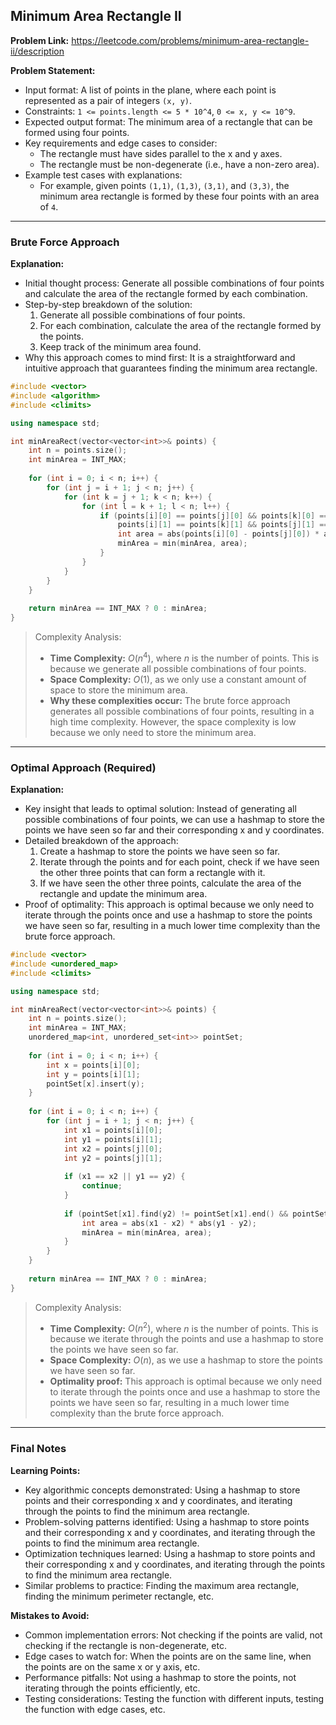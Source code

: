 ## Minimum Area Rectangle II
**Problem Link:** https://leetcode.com/problems/minimum-area-rectangle-ii/description

**Problem Statement:**
- Input format: A list of points in the plane, where each point is represented as a pair of integers `(x, y)`.
- Constraints: `1 <= points.length <= 5 * 10^4`, `0 <= x, y <= 10^9`.
- Expected output format: The minimum area of a rectangle that can be formed using four points.
- Key requirements and edge cases to consider:
  - The rectangle must have sides parallel to the x and y axes.
  - The rectangle must be non-degenerate (i.e., have a non-zero area).
- Example test cases with explanations:
  - For example, given points `(1,1)`, `(1,3)`, `(3,1)`, and `(3,3)`, the minimum area rectangle is formed by these four points with an area of `4`.

---

### Brute Force Approach
**Explanation:**
- Initial thought process: Generate all possible combinations of four points and calculate the area of the rectangle formed by each combination.
- Step-by-step breakdown of the solution:
  1. Generate all possible combinations of four points.
  2. For each combination, calculate the area of the rectangle formed by the points.
  3. Keep track of the minimum area found.
- Why this approach comes to mind first: It is a straightforward and intuitive approach that guarantees finding the minimum area rectangle.

```cpp
#include <vector>
#include <algorithm>
#include <climits>

using namespace std;

int minAreaRect(vector<vector<int>>& points) {
    int n = points.size();
    int minArea = INT_MAX;
    
    for (int i = 0; i < n; i++) {
        for (int j = i + 1; j < n; j++) {
            for (int k = j + 1; k < n; k++) {
                for (int l = k + 1; l < n; l++) {
                    if (points[i][0] == points[j][0] && points[k][0] == points[l][0] &&
                        points[i][1] == points[k][1] && points[j][1] == points[l][1]) {
                        int area = abs(points[i][0] - points[j][0]) * abs(points[i][1] - points[k][1]);
                        minArea = min(minArea, area);
                    }
                }
            }
        }
    }
    
    return minArea == INT_MAX ? 0 : minArea;
}
```

> Complexity Analysis:
> - **Time Complexity:** $O(n^4)$, where $n$ is the number of points. This is because we generate all possible combinations of four points.
> - **Space Complexity:** $O(1)$, as we only use a constant amount of space to store the minimum area.
> - **Why these complexities occur:** The brute force approach generates all possible combinations of four points, resulting in a high time complexity. However, the space complexity is low because we only need to store the minimum area.

---

### Optimal Approach (Required)
**Explanation:**
- Key insight that leads to optimal solution: Instead of generating all possible combinations of four points, we can use a hashmap to store the points we have seen so far and their corresponding x and y coordinates.
- Detailed breakdown of the approach:
  1. Create a hashmap to store the points we have seen so far.
  2. Iterate through the points and for each point, check if we have seen the other three points that can form a rectangle with it.
  3. If we have seen the other three points, calculate the area of the rectangle and update the minimum area.
- Proof of optimality: This approach is optimal because we only need to iterate through the points once and use a hashmap to store the points we have seen so far, resulting in a much lower time complexity than the brute force approach.

```cpp
#include <vector>
#include <unordered_map>
#include <climits>

using namespace std;

int minAreaRect(vector<vector<int>>& points) {
    int n = points.size();
    int minArea = INT_MAX;
    unordered_map<int, unordered_set<int>> pointSet;
    
    for (int i = 0; i < n; i++) {
        int x = points[i][0];
        int y = points[i][1];
        pointSet[x].insert(y);
    }
    
    for (int i = 0; i < n; i++) {
        for (int j = i + 1; j < n; j++) {
            int x1 = points[i][0];
            int y1 = points[i][1];
            int x2 = points[j][0];
            int y2 = points[j][1];
            
            if (x1 == x2 || y1 == y2) {
                continue;
            }
            
            if (pointSet[x1].find(y2) != pointSet[x1].end() && pointSet[x2].find(y1) != pointSet[x2].end()) {
                int area = abs(x1 - x2) * abs(y1 - y2);
                minArea = min(minArea, area);
            }
        }
    }
    
    return minArea == INT_MAX ? 0 : minArea;
}
```

> Complexity Analysis:
> - **Time Complexity:** $O(n^2)$, where $n$ is the number of points. This is because we iterate through the points and use a hashmap to store the points we have seen so far.
> - **Space Complexity:** $O(n)$, as we use a hashmap to store the points we have seen so far.
> - **Optimality proof:** This approach is optimal because we only need to iterate through the points once and use a hashmap to store the points we have seen so far, resulting in a much lower time complexity than the brute force approach.

---

### Final Notes

**Learning Points:**
- Key algorithmic concepts demonstrated: Using a hashmap to store points and their corresponding x and y coordinates, and iterating through the points to find the minimum area rectangle.
- Problem-solving patterns identified: Using a hashmap to store points and their corresponding x and y coordinates, and iterating through the points to find the minimum area rectangle.
- Optimization techniques learned: Using a hashmap to store points and their corresponding x and y coordinates, and iterating through the points to find the minimum area rectangle.
- Similar problems to practice: Finding the maximum area rectangle, finding the minimum perimeter rectangle, etc.

**Mistakes to Avoid:**
- Common implementation errors: Not checking if the points are valid, not checking if the rectangle is non-degenerate, etc.
- Edge cases to watch for: When the points are on the same line, when the points are on the same x or y axis, etc.
- Performance pitfalls: Not using a hashmap to store the points, not iterating through the points efficiently, etc.
- Testing considerations: Testing the function with different inputs, testing the function with edge cases, etc.